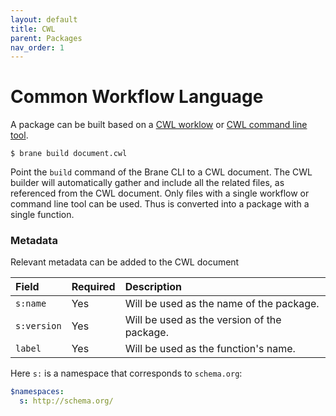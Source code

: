 ```yaml
---
layout: default
title: CWL
parent: Packages
nav_order: 1
---
```


# Common Workflow Language
A package can be built based on a [CWL worklow](https://www.commonwl.org/v1.2/Workflow.html) or [CWL command line tool](https://www.commonwl.org/v1.2/CommandLineTool.html).

```shell
$ brane build document.cwl
```

Point the `build` command of the Brane CLI to a CWL document. The CWL builder will automatically gather and include all the related files, as referenced from the CWL document.
Only files with a single workflow or command line tool can be used. Thus is converted into a package with a single function.

### Metadata
Relevant metadata can be added to the CWL document

| Field       | Required | Description                                 | 
|:------------|:---------|:--------------------------------------------|
| `s:name`    | Yes      | Will be used as the name of the package.    |
| `s:version` | Yes      | Will be used as the version of the package. |
| `label`     | Yes      | Will be used as the function's name.        |

Here `s:` is a namespace that corresponds to `schema.org`:

```yaml
$namespaces:
  s: http://schema.org/
```

